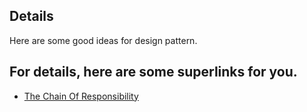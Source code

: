 ## Details

Here are some good ideas for design pattern.

For details, here are some superlinks for you.
---
- <a href='http://blog.csdn.net/marksinoberg/article/details/51487570'>The Chain Of Responsibility</a>
